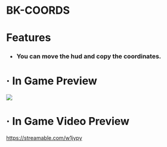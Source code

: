 <h1>BK-COORDS</h1>

<h1>Features</h1>
<h3>

* You can move the hud and copy the coordinates.
</h3>
<h1> ·  In Game Preview</h1>

<img src = "https://cdn.discordapp.com/attachments/943221280440738013/943236365187940352/coords.png">

<h1> ·  In Game Video Preview</h1>

https://streamable.com/w1jypy
